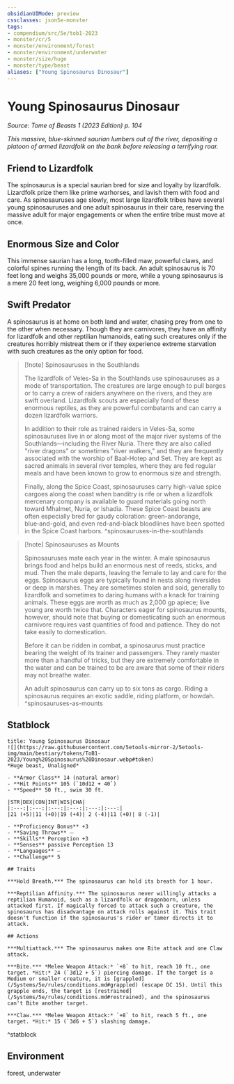 ```yaml
---
obsidianUIMode: preview
cssclasses: json5e-monster
tags:
- compendium/src/5e/tob1-2023
- monster/cr/5
- monster/environment/forest
- monster/environment/underwater
- monster/size/huge
- monster/type/beast
aliases: ["Young Spinosaurus Dinosaur"]
---
```

# Young Spinosaurus Dinosaur
*Source: Tome of Beasts 1 (2023 Edition) p. 104*  

*This massive, blue-skinned saurian lumbers out of the river, depositing a platoon of armed lizardfolk on the bank before releasing a terrifying roar.*

## Friend to Lizardfolk

The spinosaurus is a special saurian bred for size and loyalty by lizardfolk. Lizardfolk prize them like prime warhorses, and lavish them with food and care. As spinosauruses age slowly, most large lizardfolk tribes have several young spinosauruses and one adult spinosaurus in their care, reserving the massive adult for major engagements or when the entire tribe must move at once.

## Enormous Size and Color

This immense saurian has a long, tooth-filled maw, powerful claws, and colorful spines running the length of its back. An adult spinosaurus is 70 feet long and weighs 35,000 pounds or more, while a young spinosaurus is a mere 20 feet long, weighing 6,000 pounds or more.

## Swift Predator

A spinosaurus is at home on both land and water, chasing prey from one to the other when necessary. Though they are carnivores, they have an affinity for lizardfolk and other reptilian humanoids, eating such creatures only if the creatures horribly mistreat them or if they experience extreme starvation with such creatures as the only option for food.

> [!note] Spinosauruses in the Southlands
> 
> The lizardfolk of Veles-Sa in the Southlands use spinosauruses as a mode of transportation. The creatures are large enough to pull barges or to carry a crew of raiders anywhere on the rivers, and they are swift overland. Lizardfolk scouts are especially fond of these enormous reptiles, as they are powerful combatants and can carry a dozen lizardfolk warriors.
> 
> In addition to their role as trained raiders in Veles-Sa, some spinosauruses live in or along most of the major river systems of the Southlands—including the River Nuria. There they are also called "river dragons" or sometimes "river walkers," and they are frequently associated with the worship of Baal-Hotep and Set. They are kept as sacred animals in several river temples, where they are fed regular meals and have been known to grow to enormous size and strength.
> 
> Finally, along the Spice Coast, spinosauruses carry high-value spice cargoes along the coast when banditry is rife or when a lizardfolk mercenary company is available to guard materials going north toward Mhalmet, Nuria, or Ishadia. These Spice Coast beasts are often especially bred for gaudy coloration: green-andorange, blue‑and-gold, and even red-and-black bloodlines have been spotted in the Spice Coast harbors.
^spinosauruses-in-the-southlands

> [!note] Spinosauruses as Mounts
> 
> Spinosauruses mate each year in the winter. A male spinosaurus brings food and helps build an enormous nest of reeds, sticks, and mud. Then the male departs, leaving the female to lay and care for the eggs. Spinosaurus eggs are typically found in nests along riversides or deep in marshes. They are sometimes stolen and sold, generally to lizardfolk and sometimes to daring humans with a knack for training animals. These eggs are worth as much as 2,000 gp apiece; live young are worth twice that. Characters eager for spinosaurus mounts, however, should note that buying or domesticating such an enormous carnivore requires vast quantities of food and patience. They do not take easily to domestication.
> 
> Before it can be ridden in combat, a spinosaurus must practice bearing the weight of its trainer and passengers. They rarely master more than a handful of tricks, but they are extremely comfortable in the water and can be trained to be are aware that some of their riders may not breathe water.
> 
> An adult spinosaurus can carry up to six tons as cargo. Riding a spinosaurus requires an exotic saddle, riding platform, or howdah.
^spinosauruses-as-mounts

## Statblock

```ad-statblock
title: Young Spinosaurus Dinosaur
![](https://raw.githubusercontent.com/5etools-mirror-2/5etools-img/main/bestiary/tokens/ToB1-2023/Young%20Spinosaurus%20Dinosaur.webp#token)
*Huge beast, Unaligned*

- **Armor Class** 14 (natural armor)
- **Hit Points** 105 (`10d12 + 40`)
- **Speed** 50 ft., swim 30 ft.

|STR|DEX|CON|INT|WIS|CHA|
|:---:|:---:|:---:|:---:|:---:|:---:|
|21 (+5)|11 (+0)|19 (+4)| 2 (-4)|11 (+0)| 8 (-1)|

- **Proficiency Bonus** +3
- **Saving Throws** ⏤
- **Skills** Perception +3
- **Senses** passive Perception 13
- **Languages** —
- **Challenge** 5

## Traits

***Hold Breath.*** The spinosaurus can hold its breath for 1 hour.

***Reptilian Affinity.*** The spinosaurus never willingly attacks a reptilian Humanoid, such as a lizardfolk or dragonborn, unless attacked first. If magically forced to attack such a creature, the spinosaurus has disadvantage on attack rolls against it. This trait doesn't function if the spinosaurus's rider or tamer directs it to attack.

## Actions

***Multiattack.*** The spinosaurus makes one Bite attack and one Claw attack.

***Bite.*** *Melee Weapon Attack:* `+8` to hit, reach 10 ft., one target. *Hit:* 24 (`3d12 + 5`) piercing damage. If the target is a Medium or smaller creature, it is [grappled](/Systems/5e/rules/conditions.md#grappled) (escape DC 15). Until this grapple ends, the target is [restrained](/Systems/5e/rules/conditions.md#restrained), and the spinosaurus can't Bite another target.

***Claw.*** *Melee Weapon Attack:* `+8` to hit, reach 5 ft., one target. *Hit:* 15 (`3d6 + 5`) slashing damage.
```
^statblock

## Environment

forest, underwater